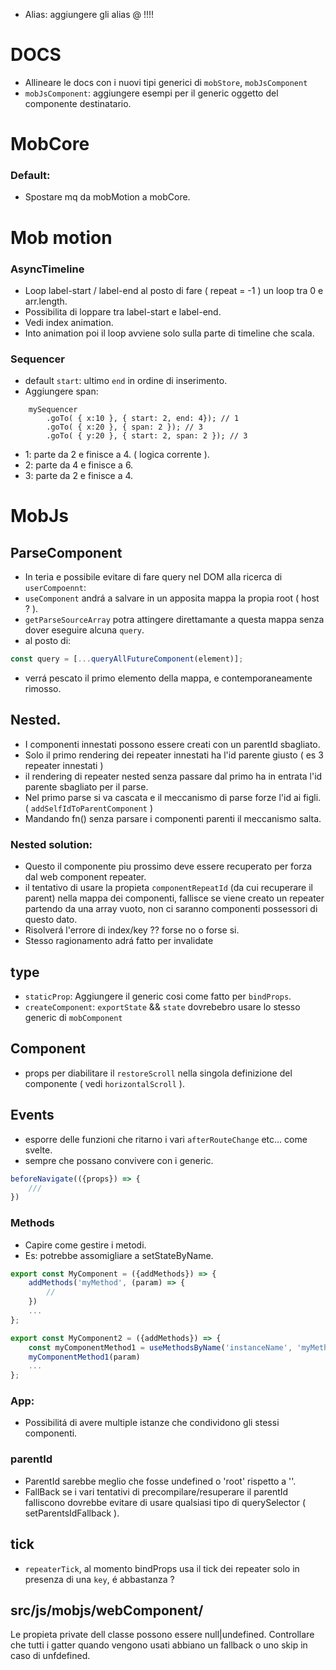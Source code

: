 - Alias: aggiungere gli alias @ !!!!

# DOCS
- Allineare le docs con i nuovi tipi generici di `mobStore`, `mobJsComponent`
- `mobJsComponent`: aggiungere esempi per il generic <R> oggetto del componente destinatario.

# MobCore

### Default:
- Spostare mq da mobMotion a mobCore.


# Mob motion

### AsyncTimeline
- Loop label-start / label-end al posto di fare ( repeat = -1 ) un loop tra 0 e arr.length.
- Possibilita di loppare tra label-start e label-end.
- Vedi index animation.
- Into animation poi il loop avviene solo sulla parte di timeline che scala.

### Sequencer
- default `start`: ultimo `end` in ordine di inserimento.
- Aggiungere span:<br/>

```
    mySequencer
        .goTo( { x:10 }, { start: 2, end: 4}); // 1
        .goTo( { x:20 }, { span: 2 }); // 3
        .goTo( { y:20 }, { start: 2, span: 2 }); // 3
```
- 1: parte da 2 e finisce a 4. ( logica corrente ).
- 2: parte da 4 e finisce a 6.
- 3: parte da 2 e finisce a 4.


# MobJs

## ParseComponent
- In teria e possibile evitare di fare query nel DOM alla ricerca di `userCompoennt`:
- `useComponent` andrá a salvare in un apposita mappa la propia root ( host ? ).
- `getParseSourceArray` potra attingere direttamante a questa mappa senza dover eseguire alcuna `query`.
- al posto di:
```js
const query = [...queryAllFutureComponent(element)];
```
- verrá pescato il primo elemento della mappa, e contemporaneamente rimosso.

## Nested.
- I componenti innestati possono essere creati con un parentId sbagliato.
- Solo il primo rendering dei repeater innestati ha l'id parente giusto ( es 3 repeater innestati )
- il rendering di repeater nested senza passare dal primo ha in entrata l'id parente sbagliato per il parse.
- Nel primo parse si va cascata e il meccanismo di parse forze l'id ai figli. ( `addSelfIdToParentComponent` )
- Mandando fn() senza parsare i componenti parenti il meccanismo salta.

### Nested solution:
- Questo il componente piu prossimo deve essere recuperato per forza dal web component repeater.
- il tentativo di usare la propieta `componentRepeatId` (da cui recuperare il parent) nella mappa dei componenti, fallisce se viene creato un repeater partendo da una array vuoto, non ci saranno componenti possessori di questo dato.
- Risolverá l'errore di index/key ?? forse no o forse si.
- Stesso ragionamento adrá fatto per invalidate

## type
- `staticProp`: Aggiungere il generic <R> cosi come fatto per `bindProps`.
- `createComponent`: `exportState` && `state` dovrebebro usare lo stesso generic<T> di `mobComponent`


## Component
- props per diabilitare il `restoreScroll` nella singola definizione del componente ( vedi `horizontalScroll` ).

## Events
- esporre delle funzioni che ritarno i vari `afterRouteChange` etc... come svelte.
- sempre che possano convivere con i generic.

```js
beforeNavigate(({props}) => {
    ///
})
```

### Methods
- Capire come gestire i metodi.
- Es: potrebbe assomigliare a setStateByName.

```js
export const MyComponent = ({addMethods}) => {
    addMethods('myMethod', (param) => {
        //
    })
    ...
};
```

```js
export const MyComponent2 = ({addMethods}) => {
    const myComponentMethod1 = useMethodsByName('instanceName', 'myMethod1')
    myComponentMethod1(param)
    ...
};
```

### App:
- Possibilitá di avere multiple istanze che condividono gli stessi componenti.

### parentId
- ParentId sarebbe meglio che fosse undefined o 'root' rispetto a ''.
- FallBack se i vari tentativi di precompilare/resuperare il parentId falliscono dovrebbe evitare di usare qualsiasi tipo di querySelector ( setParentsIdFallback ).

## tick
- `repeaterTick`, al momento bindProps usa il tick dei repeater solo in presenza di una `key`, é abbastanza ?

## src/js/mobjs/webComponent/
Le propieta private dell classe possono essere null|undefined.
Controllare che tutti i gatter quando vengono usati abbiano un fallback o uno skip in caso di unfdefined.





